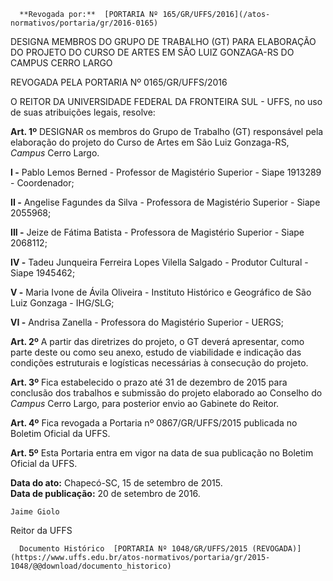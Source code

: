       **Revogada por:**  [PORTARIA Nº 165/GR/UFFS/2016](/atos-normativos/portaria/gr/2016-0165) 

   DESIGNA MEMBROS DO GRUPO DE TRABALHO (GT) PARA ELABORAÇÃO DO PROJETO DO CURSO DE ARTES EM SÃO LUIZ GONZAGA-RS DO CAMPUS CERRO LARGO  

REVOGADA PELA PORTARIA Nº 0165/GR/UFFS/2016

 O REITOR DA UNIVERSIDADE FEDERAL DA FRONTEIRA SUL - UFFS, no uso de suas atribuições legais, resolve:

 **Art. 1º** DESIGNAR os membros do Grupo de Trabalho (GT) responsável pela elaboração do projeto do Curso de Artes em São Luiz Gonzaga-RS, *Campus* Cerro Largo.

 **I -** Pablo Lemos Berned - Professor de Magistério Superior - Siape 1913289 - Coordenador;

 **II -** Angelise Fagundes da Silva - Professora de Magistério Superior - Siape 2055968;

 **III -** Jeize de Fátima Batista - Professora de Magistério Superior - Siape 2068112;

 **IV -** Tadeu Junqueira Ferreira Lopes Vilella Salgado - Produtor Cultural - Siape 1945462;

 **V -** Maria Ivone de Ávila Oliveira - Instituto Histórico e Geográfico de São Luiz Gonzaga - IHG/SLG;

 **VI -** Andrisa Zanella - Professora do Magistério Superior - UERGS;

 **Art. 2º** A partir das diretrizes do projeto, o GT deverá apresentar, como parte deste ou como seu anexo, estudo de viabilidade e indicação das condições estruturais e logísticas necessárias à consecução do projeto.

 **Art. 3º** Fica estabelecido o prazo até 31 de dezembro de 2015 para conclusão dos trabalhos e submissão do projeto elaborado ao Conselho do *Campus* Cerro Largo, para posterior envio ao Gabinete do Reitor.

 **Art. 4º** Fica revogada a Portaria nº 0867/GR/UFFS/2015 publicada no Boletim Oficial da UFFS.

 **Art. 5º** Esta Portaria entra em vigor na data de sua publicação no Boletim Oficial da UFFS.

  

   **Data do ato:** Chapecó-SC, 15 de setembro de 2015.   
 **Data de publicação:**  20 de setembro de 2016. 

    Jaime Giolo   
 Reitor da UFFS 

      Documento Histórico  [PORTARIA Nº 1048/GR/UFFS/2015 (REVOGADA)](https://www.uffs.edu.br/atos-normativos/portaria/gr/2015-1048/@@download/documento_historico)     
      